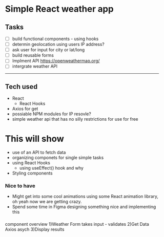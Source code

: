 # Simple React weather app
## Tasks
- [ ] build functional components - using hooks
- [ ] determin geolocation using users IP address?
- [ ] ask user for input for city or lat/long
- [ ] build reusable forms 
- [ ] Implment API https://openweathermap.org/
- [ ] intergrate weather API

---
## Tech used

- React
  - React Hooks
- Axios for get
- possiable NPM modules for IP resovle?
- simple weather api that has no silly restrictions for use for free
# 
# This will show

- use of an API to fetch data
- organizing componets for single simple tasks
- using React Hooks 
  - using useEffect() hook and why
- Styling components

### Nice to have
- Might get into some cool animations using some React animation library, oh yeah now we are getting crazy. 
- Spend some time in Figma designing something nice and implementing this

### 
component overview
1)Weather Form takes input - validates
2)Get Data Axios asych
3)Display results




